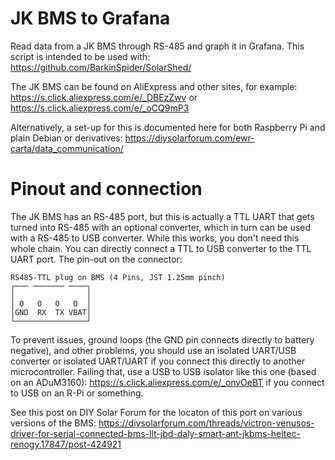 # JK BMS to Grafana
Read data from a JK BMS through RS-485 and graph it in Grafana.
This script is intended to be used with:
https://github.com/BarkinSpider/SolarShed/

The JK BMS can be found on AliExpress and other sites, for example: https://s.click.aliexpress.com/e/_DBEzZwv or https://s.click.aliexpress.com/e/_oCQ9mP3

Alternatively, a set-up for this is documented here for both Raspberry Pi and plain Debian or derivatives:
https://diysolarforum.com/ewr-carta/data_communication/

# Pinout and connection

The JK BMS has an RS-485 port, but this is actually a TTL UART that gets turned into RS-485 with an optional converter, which in turn can be used with a RS-485 to USB converter. While this works, you don't need this whole chain. You can directly connect a TTL to USB converter to the TTL UART port. The pin-out on the connector:

```
RS485-TTL plug on BMS (4 Pins, JST 1.25mm pinch)
┌─── ─────── ────┐
│                │
│ O   O   O   O  │
│GND  RX  TX VBAT│
└────────────────┘
```

To prevent issues, ground loops (the GND pin connects directly to battery negative), and other problems, you should use an isolated UART/USB converter or isolated UART/UART if you connect this directly to another microcontroller. Failing that, use a USB to USB isolator like this one (based on an ADuM3160): https://s.click.aliexpress.com/e/_onvOeBT if you connect to USB on an R-Pi or something. 

See this post on DIY Solar Forum for the locaton of this port on various versions of the BMS:
https://diysolarforum.com/threads/victron-venusos-driver-for-serial-connected-bms-llt-jbd-daly-smart-ant-jkbms-heltec-renogy.17847/post-424921
